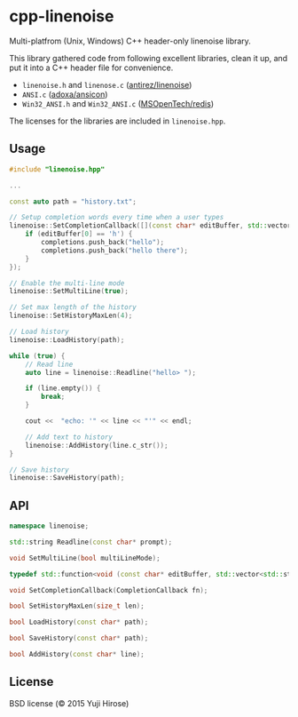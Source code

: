 cpp-linenoise
=============

Multi-platfrom (Unix, Windows) C++ header-only linenoise library.

This library gathered code from following excellent libraries, clean it up, and put it into a C++ header file for convenience.

 * `linenoise.h` and `linenose.c` ([antirez/linenoise](https://github.com/antirez/linenoise))
 * `ANSI.c` ([adoxa/ansicon](https://github.com/adoxa/ansicon))
 * `Win32_ANSI.h` and `Win32_ANSI.c` ([MSOpenTech/redis](https://github.com/MSOpenTech/redis))

The licenses for the libraries are included in `linenoise.hpp`.

Usage
-----

```c++
#include "linenoise.hpp"

...

const auto path = "history.txt";

// Setup completion words every time when a user types
linenoise::SetCompletionCallback([](const char* editBuffer, std::vector<std::string>& completions) {
    if (editBuffer[0] == 'h') {
        completions.push_back("hello");
        completions.push_back("hello there");
    }
});

// Enable the multi-line mode
linenoise::SetMultiLine(true);

// Set max length of the history
linenoise::SetHistoryMaxLen(4);

// Load history
linenoise::LoadHistory(path);

while (true) {
    // Read line
    auto line = linenoise::Readline("hello> ");

    if (line.empty()) {
        break;
    }

    cout <<  "echo: '" << line << "'" << endl;

    // Add text to history
    linenoise::AddHistory(line.c_str());
}

// Save history
linenoise::SaveHistory(path);
```

API
---

```c++
namespace linenoise;

std::string Readline(const char* prompt);

void SetMultiLine(bool multiLineMode);

typedef std::function<void (const char* editBuffer, std::vector<std::string>& completions)> CompletionCallback;

void SetCompletionCallback(CompletionCallback fn);

bool SetHistoryMaxLen(size_t len);

bool LoadHistory(const char* path);

bool SaveHistory(const char* path);

bool AddHistory(const char* line);
```

License
-------

BSD license (© 2015 Yuji Hirose)
